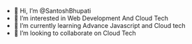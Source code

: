 - 👋 Hi, I’m @SantoshBhupati
- 👀 I’m interested in Web Development And Cloud Tech
- 🌱 I’m currently learning Advance Javascript and Cloud tech
- 💞️ I’m looking to collaborate on Cloud Tech


<!---
SantoshBhupati/SantoshBhupati is a ✨ special ✨ repository because its `README.md` (this file) appears on your GitHub profile.
You can click the Preview link to take a look at your changes.
--->

